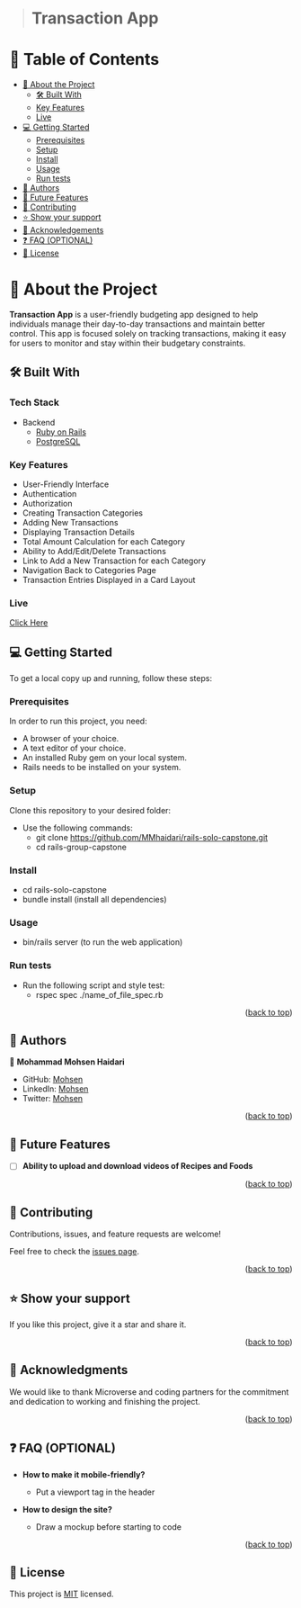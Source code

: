 <a name="readme-top"></a>

<div align="center">

</div>


> # Transaction App

# 📗 Table of Contents

- [📖 About the Project](#about-project)
  - [🛠 Built With](#built-with)
  - [Key Features](#key-features)
  - [Live](#live)
- [💻 Getting Started](#getting-started)
  - [Prerequisites](#prerequisites)
  - [Setup](#setup)
  - [Install](#install)
  - [Usage](#usage)
  - [Run tests](#run-tests)
- [👥 Authors](#authors)
- [🔭 Future Features](#future-features)
- [🤝 Contributing](#contributing)
- [⭐️ Show your support](#support)
- [🙏 Acknowledgements](#acknowledgements)
- [❓ FAQ (OPTIONAL)](#faq)
- [📝 License](#license)

# 📖 About the Project <a name="about-project"></a>

**Transaction App** is a user-friendly budgeting app designed to help individuals manage their day-to-day transactions and maintain better control. This app is focused solely on tracking transactions, making it easy for users to monitor and stay within their budgetary constraints.

## 🛠 Built With <a name="built-with"></a>

### Tech Stack <a name="tech-stack"></a>
- <summary>Backend</summary>
    <ul>
      <li><a href="https://rubyonrails.org/">Ruby on Rails</a></li>
      <li><a href="https://www.postgresql.org/">PostgreSQL</a></li>
    </ul>

### Key Features <a name="key-features"></a>

- User-Friendly Interface
- Authentication
- Authorization
- Creating Transaction Categories
- Adding New Transactions
- Displaying Transaction Details
- Total Amount Calculation for each Category
- Ability to Add/Edit/Delete Transactions
- Link to Add a New Transaction for each Category
- Navigation Back to Categories Page
- Transaction Entries Displayed in a Card Layout

<!-- LIVE DEMO -->

### Live <a name="live"></a>

<a href='https://transaction-app-m02x.onrender.com/'>Click Here</a>
<!-- GETTING STARTED -->

## 💻 Getting Started <a name="getting-started"></a>

To get a local copy up and running, follow these steps:

### Prerequisites

In order to run this project, you need:
  - A browser of your choice.
  - A text editor of your choice.
  - An installed Ruby gem on your local system.
  - Rails needs to be installed on your system.

### Setup

Clone this repository to your desired folder:

- Use the following commands:
  - git clone https://github.com/MMhaidari/rails-solo-capstone.git
  - cd rails-group-capstone

### Install
  - cd rails-solo-capstone
  - bundle install (install all dependencies)

### Usage

- bin/rails server (to run the web application)

### Run tests
- Run the following script and style test:
  - rspec spec ./name_of_file_spec.rb

<p align="right">(<a href="#readme-top">back to top</a>)</p>


## 👥 Authors <a name="authors"></a>

👤 **Mohammad Mohsen Haidari**

- GitHub: [Mohsen](https://github.com/MMhaidari)
- LinkedIn: [Mohsen](https://www.linkedin.com/in/mohammad-mohsen-haidari/)
- Twitter: [Mohsen](https://twitter.com/MMhaidari12)

<p align="right">(<a href="#readme-top">back to top</a>)</p>


## 🔭 Future Features <a name="future-features"></a>

- [ ] **Ability to upload and download videos of Recipes and Foods**

<p align="right">(<a href="#readme-top">back to top</a>)</p>

## 🤝 Contributing <a name="contributing"></a>

Contributions, issues, and feature requests are welcome!

Feel free to check the [issues page](https://github.com/MMhaidari/rails-solo-capstone/issues).

<p align="right">(<a href="#readme-top">back to top</a>)</p>

## ⭐️ Show your support <a name="support"></a>

If you like this project, give it a star and share it.

<p align="right">(<a href="#readme-top">back to top</a>)</p>


## 🙏 Acknowledgments <a name="acknowledgements"></a>

We would like to thank Microverse and coding partners for the commitment and dedication to working and finishing the project.

<p align="right">(<a href="#readme-top">back to top</a>)</p>


## ❓ FAQ (OPTIONAL) <a name="faq"></a>

- **How to make it mobile-friendly?**

  - Put a viewport tag in the header

- **How to design the site?**

  - Draw a mockup before starting to code

<p align="right">(<a href="#readme-top">back to top</a>)</p>


## 📝 License <a name="license"></a>

This project is [MIT](./LICENSE) licensed.
